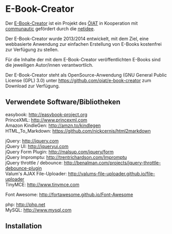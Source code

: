 E-Book-Creator
==============

Der [E-Book-Creator](http://e-book-creator.at) ist ein Projekt des [ÖIAT](http://www.oiat.at/) in Kooperation mit [communautic](http://www.communautic.com/) gefördert durch die [netidee](http://www.netidee.at/).

Der E-Book-Creator wurde 2013/2014 entwickelt, mit dem Ziel, eine webbasierte Anwendung zur einfachen Erstellung von E-Books kostenfrei zur Verfügung zu stellen.

Für die Inhalte der mit dem E-Book-Creator veröffentlichten E-Books sind die jeweiligen Autor/innen verantwortlich.

Der E-Book-Creator steht als OpenSource-Anwendung (GNU General Public License (GPL) 3.0) unter https://github.com/oiat/e-book-creator zum Download zur Verfügung.


Verwendete Software/Bibliotheken
--------------------------------

easybook: http://easybook-project.org  
PrinceXML: http://www.princexml.com  
Amazon KindleGen: http://amzn.to/kindlegen  
HTML_To_Markdown: https://github.com/nickcernis/html2markdown

jQuery: http://jquery.com  
jQuery UI: http://jqueryui.com  
jQuery Form Plugin: http://malsup.com/jquery/form  
jQuery Impromptu: http://trentrichardson.com/Impromptu  
jQuery throttle / debounce: http://benalman.com/projects/jquery-throttle-debounce-plugin  
Valum's AJAX File-Uploader: http://valums-file-uploader.github.io/file-uploader  
TinyMCE: http://www.tinymce.com

Font Awesome: http://fortawesome.github.io/Font-Awesome

php: http://php.net  
MySQL: http://www.mysql.com


Installation
--------------------------------
